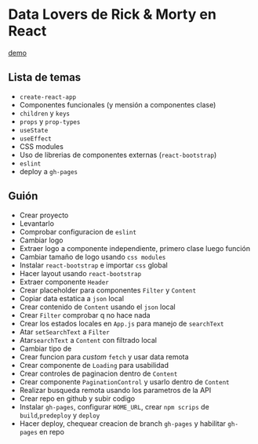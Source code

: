 # Data Lovers de Rick & Morty en React

[demo](http://merunga.github.io/data-lovers-react)

## Lista de temas

- `create-react-app`
- Componentes funcionales (y mensión a componentes clase)
- `children` y `keys`
- `props` y `prop-types`
- `useState`
- `useEffect`
- CSS modules
- Uso de librerias de componentes externas (`react-bootstrap`)
- `eslint`
- deploy a `gh-pages`

## Guión

- Crear proyecto
- Levantarlo
- Comprobar configuracion de `eslint`
- Cambiar logo
- Extraer logo a componente independiente, primero clase luego función
- Cambiar tamaño de logo usando `css modules`
- Instalar `react-bootstrap` e importar `css` global
- Hacer layout usando `react-bootstrap`
- Extraer componente `Header`
- Crear placeholder para componentes `Filter` y `Content`
- Copiar data estatica a `json` local
- Crear contenido de `Content` usando el `json` local
- Crear `Filter` comprobar q no hace nada
- Crear los estados locales en `App.js` para manejo de `searchText`
- Atar `setSearchText` a `Filter`
- Atar`searchText` a `Content` con filtrado local
- Cambiar tipo de 
- Crear funcion para _custom_ `fetch` y usar data remota
- Crear componente de `Loading` para usabilidad
- Crear controles de paginacion dentro de `Content`
- Crear componente `PaginationControl` y usarlo dentro de `Content`
- Realizar busqueda remota usando los parametros de la API
- Crear repo en github y subir codigo
- Instalar `gh-pages`, configurar `HOME_URL`, crear `npm scrips` de `build`,`predeploy` y `deploy`
- Hacer deploy, chequear creacion de branch `gh-pages` y habilitar `gh-pages` en repo
  